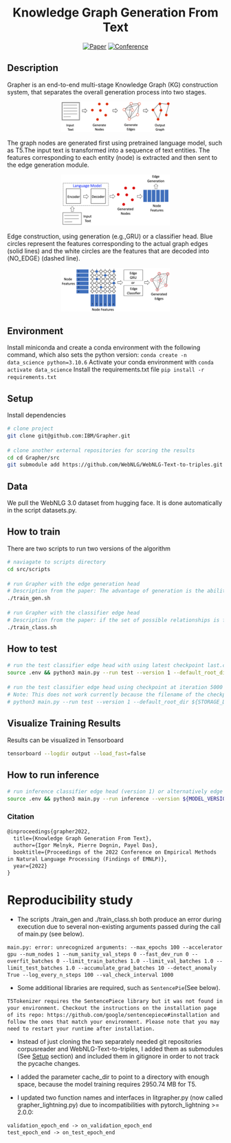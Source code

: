 <div align="center">    
 
# Knowledge Graph Generation From Text

[![Paper](https://img.shields.io/badge/Paper-ArXiv.2211.10511-blue)](https://arxiv.org/abs/2211.10511)
[![Conference](https://img.shields.io/badge/EMNLP-2022-orange)](https://2022.emnlp.org/)
 
<!--  
Conference   
-->   
</div>

## Description   
Grapher is an end-to-end multi-stage Knowledge Graph (KG) construction system, that separates the overall generation process  into  two  stages.
<p align="center">
  <img src="imgs/overview_grapher.png" width="50%">
</p>
The  graph  nodes  are generated first using pretrained language model, such as T5.The input text is transformed into a sequence of text entities. The features corresponding to each entity (node) is extracted and then sent to the edge generation module.
<p align="center">
  <img src="imgs/node_gen.png" width="50%">
</p>
Edge construction, using generation (e.g.,GRU) or a classifier head. Blue circles represent the features corresponding to the actual graph edges (solid lines) and the white circles are the features that are decoded into ⟨NO_EDGE⟩ (dashed line).
<p align="center">
  <img src="imgs/edges_gen.png" width="50%">
</p>

## Environment
Install miniconda and create a conda environment with the following command, which also sets the python version:
`conda create -n data_science python=3.10.6`
Activate your conda environment with
`conda activate data_science`
Install the requirements.txt file
`pip install -r requirements.txt`
  

## Setup   
Install dependencies   
```bash
# clone project   
git clone git@github.com:IBM/Grapher.git

# clone another external repositories for scoring the results
cd cd Grapher/src
git submodule add https://github.com/WebNLG/WebNLG-Text-to-triples.git WebNLG_Text_to_triples
 ```

## Data
We pull the WebNLG 3.0 dataset from hugging face. It is done automatically in the script datasets.py.


## How to train
There are two scripts to run two versions of the algorithm
```bash
# naviagate to scripts directory
cd src/scripts

# run Grapher with the edge generation head
# Description from the paper: The advantage of generation is the ability to construct any edge sequence, including ones unseen during training, at the risk of not matching the target edge token sequence exactly.
./train_gen.sh

# run Grapher with the classifier edge head
# Description from the paper: if the set of possible relationships is fixed and known, the classification head is more efficient and accurate
./train_class.sh
```

## How to test
```bash
# run the test classifier edge head with using latest checkpoint last.ckpt
source .env && python3 main.py --run test --version 1 --default_root_dir ${STORAGE_DRIVE}/data/core/grapher/output --data_path ${STORAGE_DRIVE}/data/core/webnlg-dataset/release_v3.0/en

# run the test classifier edge head using checkpoint at iteration 5000
# Note: This does not work currently because the filename of the checkpoints has been updated
# python3 main.py --run test --version 1 --default_root_dir ${STORAGE_DRIVE}/data/core/grapher/output #--data_path ${STORAGE_DRIVE}/data/core/webnlg-dataset/release_v3.0/en --checkpoint_model_id 5000
```

## Visualize Training Results
Results can be visualized in Tensorboard
```bash
tensorboard --logdir output --load_fast=false
```

## How to run inference
```bash
# run inference classifier edge head (version 1) or alternatively edge generation head (version 2) using latest checkpoint last.ckpt
source .env && python3 main.py --run inference --version ${MODEL_VERSION} --default_root_dir ${STORAGE_DRIVE}/data/core/grapher/output --inference_input_text "Danielle Harris had a main role in Super Capers, a 98 minute long movie."
```




### Citation   
```
@inproceedings{grapher2022,
  title={Knowledge Graph Generation From Text},
  author={Igor Melnyk, Pierre Dognin, Payel Das},
  booktitle={Proceedings of the 2022 Conference on Empirical Methods in Natural Language Processing (Findings of EMNLP)},
  year={2022}
}
```   

# Reproducibility study
* The scripts ./train_gen and ./train_class.sh both produce an error during execution due to several non-existing arguments passed during the call of main.py (see below).
```
main.py: error: unrecognized arguments: --max_epochs 100 --accelerator gpu --num_nodes 1 --num_sanity_val_steps 0 --fast_dev_run 0 --overfit_batches 0 --limit_train_batches 1.0 --limit_val_batches 1.0 --limit_test_batches 1.0 --accumulate_grad_batches 10 --detect_anomaly True --log_every_n_steps 100 --val_check_interval 1000
```

* Some additional libraries are required, such as `SentencePie`(See below).
```
T5Tokenizer requires the SentencePiece library but it was not found in your environment. Checkout the instructions on the installation page of its repo: https://github.com/google/sentencepiece#installation and follow the ones that match your environment. Please note that you may need to restart your runtime after installation.
```

* Instead of just cloning the two separately needed git repositories corpusreader and WebNLG-Text-to-triples, I added them as submodules (See [Setup](#Setup) section) and included them in gitignore in order to not track the pycache changes.

* I added the parameter cache_dir to point to a directory with enough space, because the model training requires 2950.74 MB for T5.

* I updated two function names and interfaces in litgrapher.py (now called grapher_lightning.py) due to incompatibilities with pytorch_lightning >= 2.0.0:
```
validation_epoch_end -> on_validation_epoch_end
test_epoch_end -> on_test_epoch_end
```
